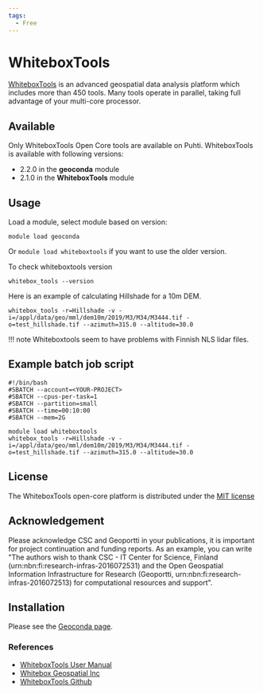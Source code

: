 ```yaml
---
tags:
  - Free
---
```


# WhiteboxTools

[WhiteboxTools](https://www.whiteboxgeo.com/manual/wbt_book/intro.html) is an advanced geospatial data analysis platform which includes more than 450 tools. Many tools operate in parallel, taking full advantage of your multi-core processor.

## Available

Only WhiteboxTools Open Core tools are available on Puhti. WhiteboxTools is available with following versions:

* 2.2.0 in the **geoconda** module
* 2.1.0 in the **WhiteboxTools** module 

## Usage

Load a module, select module based on version:

```
module load geoconda
```

Or `module load whiteboxtools` if you want to use the older version.

To check whiteboxtools version
```
whitebox_tools --version
```

Here is an example of calculating Hillshade for a 10m DEM. 

```
whitebox_tools -r=Hillshade -v -i=/appl/data/geo/mml/dem10m/2019/M3/M34/M3444.tif -o=test_hillshade.tif --azimuth=315.0 --altitude=30.0
```

!!! note
    Whiteboxtools seem to have problems with Finnish NLS lidar files.

## Example batch job script

```
#!/bin/bash
#SBATCH --account=<YOUR-PROJECT>
#SBATCH --cpus-per-task=1
#SBATCH --partition=small
#SBATCH --time=00:10:00
#SBATCH --mem=2G

module load whiteboxtools
whitebox_tools -r=Hillshade -v -i=/appl/data/geo/mml/dem10m/2019/M3/M34/M3444.tif -o=test_hillshade.tif --azimuth=315.0 --altitude=30.0
```

## License 

The WhiteboxTools open-core platform is distributed under the [MIT license](https://www.whiteboxgeo.com/manual/wbt_book/license.html)


## Acknowledgement

Please acknowledge CSC and Geoportti in your publications, it is important for project continuation and funding reports.
As an example, you can write "The authors wish to thank CSC - IT Center for Science, Finland (urn:nbn:fi:research-infras-2016072531) and the Open Geospatial Information Infrastructure for Research (Geoportti, urn:nbn:fi:research-infras-2016072513) for computational resources and support".

## Installation

Please see the [Geoconda page](./geoconda.md).

### References

* [WhiteboxTools User Manual](https://www.whiteboxgeo.com/manual/wbt_book/intro.html)
* [Whitebox Geospatial Inc](https://www.whiteboxgeo.com/)
* [WhiteboxTools Github](https://github.com/jblindsay/whitebox-tools)



